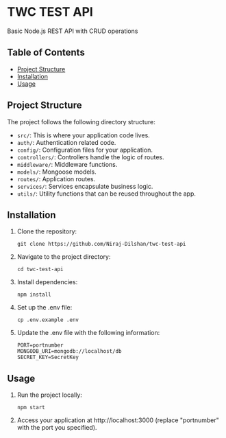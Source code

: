 # TWC TEST API

Basic Node.js REST API with CRUD operations

## Table of Contents

- [Project Structure](#project-structure)
- [Installation](#installation)
- [Usage](#usage)

## Project Structure

The project follows the following directory structure:

- `src/`: This is where your application code lives.
- `auth/`: Authentication related code.
- `config/`: Configuration files for your application.
- `controllers/`: Controllers handle the logic of routes.
- `middleware/`: Middleware functions.
- `models/`: Mongoose models.
- `routes/`: Application routes.
- `services/`: Services encapsulate business logic.
- `utils/`: Utility functions that can be reused throughout the app.

## Installation

1. Clone the repository:
    ```
    git clone https://github.com/Niraj-Dilshan/twc-test-api
    ```
2. Navigate to the project directory:
     ```
     cd twc-test-api
     ```
3. Install dependencies:
     ```
     npm install
     ```
4. Set up the .env file:
     ```
     cp .env.example .env
     ```
5. Update the .env file with the following information:
     ```
     PORT=portnumber
     MONGODB_URI=mongodb://localhost/db
     SECRET_KEY=SecretKey
     ```

## Usage

1. Run the project locally:
     ```
     npm start
     ```
2. Access your application at http://localhost:3000 (replace "portnumber" with the port you specified).
